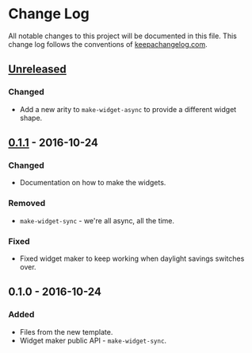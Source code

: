 # Change Log
All notable changes to this project will be documented in this file. This change log follows the conventions of [keepachangelog.com](http://keepachangelog.com/).

## [Unreleased]
### Changed
- Add a new arity to `make-widget-async` to provide a different widget shape.

## [0.1.1] - 2016-10-24
### Changed
- Documentation on how to make the widgets.

### Removed
- `make-widget-sync` - we're all async, all the time.

### Fixed
- Fixed widget maker to keep working when daylight savings switches over.

## 0.1.0 - 2016-10-24
### Added
- Files from the new template.
- Widget maker public API - `make-widget-sync`.

[Unreleased]: https://github.com/your-name/chapter9/compare/0.1.1...HEAD
[0.1.1]: https://github.com/your-name/chapter9/compare/0.1.0...0.1.1

